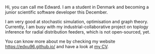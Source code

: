 Hi, you can call me Edward. I am a student in Denmark and becoming a junior scientific software developer this December.

I am very good at stochastic simulation, optimisation and graph theory. Currently, I am busy with my industrial-collaborative project on toplogy inference for radial distribution feeders, which is not open-sourced, yet.

You can know more about me by checking my website https://edxu96.github.io/ and have a look at [my CV](https://edxu96.github.io/CV.pdf).
